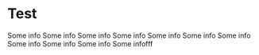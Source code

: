 # Test
Some info
Some info
Some info 
Some info
Some info
Some info
Some info
Some info
Some info
Some info
Some infofff
